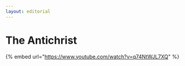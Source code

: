 ```yaml
---
layout: editorial
---
```


# The Antichrist

{% embed url="https://www.youtube.com/watch?v=q74NtWJL7XQ" %}
